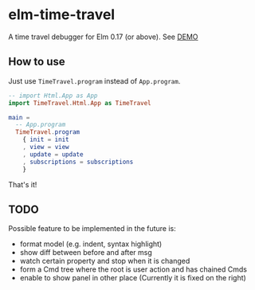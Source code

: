 # elm-time-travel

A time travel debugger for Elm 0.17 (or above). See [DEMO](http://jinjor.github.io/elm-time-travel/)

## How to use

Just use `TimeTravel.program` instead of `App.program`.

```elm
-- import Html.App as App
import TimeTravel.Html.App as TimeTravel

main =
  -- App.program
  TimeTravel.program
    { init = init
    , view = view
    , update = update
    , subscriptions = subscriptions
    }
```

That's it!


## TODO

Possible feature to be implemented in the future is:

* format model (e.g. indent, syntax highlight)
* show diff between before and after msg
* watch certain property and stop when it is changed
* form a Cmd tree where the root is user action and has chained Cmds
* enable to show panel in other place (Currently it is fixed on the right)
